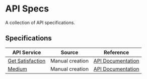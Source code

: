 # API Specs

A collection of API specifications.

## Specifications

| API Service | Source | Reference |
|-------------|--------|-----------|
| [Get Satisfaction](specs/getsatisfaction) | Manual creation | [API Documentation](https://education.getsatisfaction.com/reference-guide/api/api-resources/) |
| [Medium](specs/medium) | Manual creation | [API Documentation](https://github.com/Medium/medium-api-docs) |